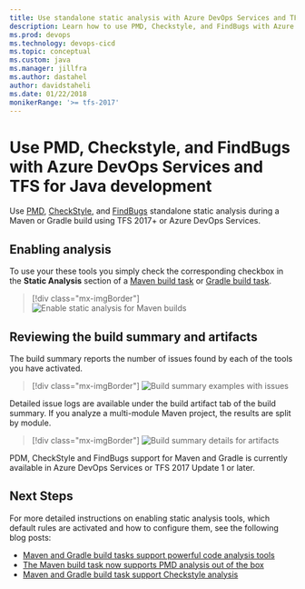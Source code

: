 ```yaml
---
title: Use standalone static analysis with Azure DevOps Services and TFS
description: Learn how to use PMD, Checkstyle, and FindBugs with Azure DevOps Services and TFS for Java development
ms.prod: devops
ms.technology: devops-cicd
ms.topic: conceptual
ms.custom: java
ms.manager: jillfra
ms.author: dastahel
author: davidstaheli
ms.date: 01/22/2018
monikerRange: '>= tfs-2017'
---
```



# Use PMD, Checkstyle, and FindBugs with Azure DevOps Services and TFS for Java development

Use [PMD](https://pmd.github.io/), [CheckStyle](http://checkstyle.sourceforge.net/), and [FindBugs](http://findbugs.sourceforge.net/) standalone static analysis during a Maven or Gradle build using TFS 2017+ or Azure DevOps Services. 

## Enabling analysis

To use your these tools you simply check the corresponding checkbox in the **Static Analysis** section of a [Maven build task](/azure/devops/pipelines/tasks/build/maven) or [Gradle build task](/azure/devops/pipelines/tasks/build/gradle).

> [!div class="mx-imgBorder"]
> ![Enable static analysis for Maven builds](_img/maven-with-static-analysis.png)

## Reviewing the build summary and artifacts

The build summary reports the number of issues found by each of the tools you have activated.

> [!div class="mx-imgBorder"]
> ![Build summary examples with issues](_img/code-analysis-reports.png)

Detailed issue logs are available under the build artifact tab of the build summary. If you analyze a multi-module Maven project, the results are split by module.

> [!div class="mx-imgBorder"]
> ![Build summary details for artifacts](_img/details-in-artifacts.png)

PDM, CheckStyle and FindBugs support for Maven and Gradle is currently available in Azure DevOps Services  or TFS 2017 Update 1 or later.

## Next Steps

For more detailed instructions on enabling static analysis tools, which default rules are activated and how to configure them, see the following blog posts:
- [Maven and Gradle build tasks support powerful code analysis tools](https://blogs.msdn.microsoft.com/devops/2016/10/12/maven-and-gradle-build-tasks-support-powerful-code-analysis-tools/)
- [The Maven build task now supports PMD analysis out of the box](https://blogs.msdn.microsoft.com/visualstudioalm/2016/06/15/the-maven-build-task-now-supports-pmd-analysis-out-of-the-box/)
- [Maven and Gradle build task support Checkstyle analysis](https://blogs.msdn.microsoft.com/visualstudioalm/2016/09/05/gradle-build-task-supports-checkstyle-analysis/)


